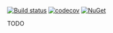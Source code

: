 [![Build status](https://ci.appveyor.com/api/projects/status/iccqv8jcqsgv8wxu?svg=true)](https://ci.appveyor.com/project/alunacjones/lsl-swashbuckle)
[![codecov](https://codecov.io/gh/alunacjones/LSL.Swashbuckle/branch/master/graph/badge.svg)](https://codecov.io/gh/alunacjones/LSL.Swashbuckle)
[![NuGet](https://img.shields.io/nuget/v/LSL.Swashbuckle.svg)](https://www.nuget.org/packages/LSL.Swashbuckle/)

TODO